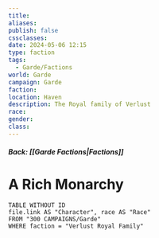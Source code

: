 ```yaml
---
title: 
aliases: 
publish: false
cssclasses: 
date: 2024-05-06 12:15
type: faction
tags:
  - Garde/Factions
world: Garde
campaign: Garde
faction: 
location: Haven
description: The Royal family of Verlust
race: 
gender: 
class:
---
```

##### Back: [[Garde Factions|Factions]]
# A Rich Monarchy 

```dataview
TABLE WITHOUT ID
file.link AS "Character", race AS "Race"
FROM "300 CAMPAIGNS/Garde"
WHERE faction = "Verlust Royal Family"
```
